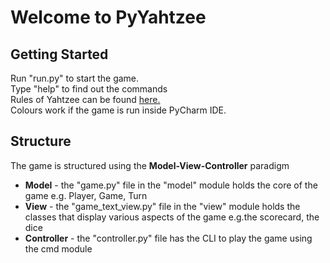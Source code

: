 <html>
<body>
<h1>Welcome to PyYahtzee</h1>
<h2>Getting Started</h2>
<p>
Run "run.py" to start the game.<br>
Type "help" to find out the commands<br>
Rules of Yahtzee can be found <a href=http://www.yahtzee.org.uk/rules.html>here.</a><br>
Colours work if the game is run inside PyCharm IDE.<br>
</p>
<h2>Structure</h2>
<p>The game is structured using the <strong>Model-View-Controller</strong> paradigm<p>
<ul>
<li><strong>Model</strong> - the "game.py" file in the "model" module holds the core of the game e.g. Player, Game, Turn</li>
<li><strong>View</strong> - the "game_text_view.py" file in the "view" module holds the classes that display various aspects of the game e.g.the scorecard, the dice</li>
<li><strong>Controller</strong> - the "controller.py" file has the CLI to play the game using the cmd module</li>
</ul>
</body>
</html>
